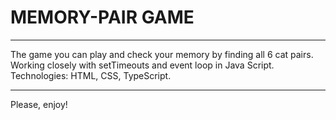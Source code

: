 # MEMORY-PAIR GAME

---

The game you can play and check your memory by finding all 6 cat pairs. Working closely with setTimeouts and event loop in Java Script.
Technologies: HTML, CSS, TypeScript.

---

Please, enjoy!
